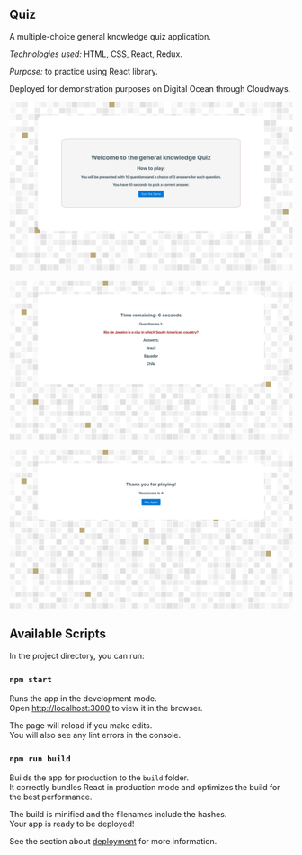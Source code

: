 ## Quiz

A multiple-choice general knowledge quiz application.

*Technologies used:* HTML, CSS, React, Redux.

*Purpose:* to practice using React library.

Deployed for demonstration purposes on Digital Ocean through Cloudways. 

![Quiz](https://github.com/mbrookeswebdev/quiz-app-react/blob/master/1.png)

![Quiz](https://github.com/mbrookeswebdev/quiz-app-react/blob/master/2.png)

![Quiz](https://github.com/mbrookeswebdev/quiz-app-react/blob/master/3.png)

## Available Scripts

In the project directory, you can run:

### `npm start`

Runs the app in the development mode.<br />
Open [http://localhost:3000](http://localhost:3000) to view it in the browser.

The page will reload if you make edits.<br />
You will also see any lint errors in the console.

### `npm run build`

Builds the app for production to the `build` folder.<br />
It correctly bundles React in production mode and optimizes the build for the best performance.

The build is minified and the filenames include the hashes.<br />
Your app is ready to be deployed!

See the section about [deployment](https://facebook.github.io/create-react-app/docs/deployment) for more information.

